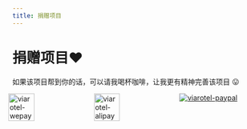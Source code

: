 ```yaml
---  
title: 捐赠项目  
---
```


# 捐赠项目♥️

如果该项目帮到你的话，可以请我喝杯咖啡，让我更有精神完善该项目 😛

<div style="display: flex; margin-left: -1.5%;">
  <img src="https://cdn.jsdelivr.net/gh/viarotel-org/escrcpy@main/src/assets/sponsor/viarotel-wepay.png" alt="viarotel-wepay" width="30%" style="flex: 1;">
  <img src="https://cdn.jsdelivr.net/gh/viarotel-org/escrcpy@main/src/assets/sponsor/viarotel-alipay.png" alt="viarotel-alipay" width="30%" style="flex: 1;">
  <a href="https://www.paypal.com/paypalme/viarotel" target="_blank" rel="noopener noreferrer" width="30%" style="flex: 1;">
    <img src="https://cdn.jsdelivr.net/gh/viarotel-org/escrcpy@main/src/assets/sponsor/viarotel-paypal.png" alt="viarotel-paypal">
  </a>
</div>